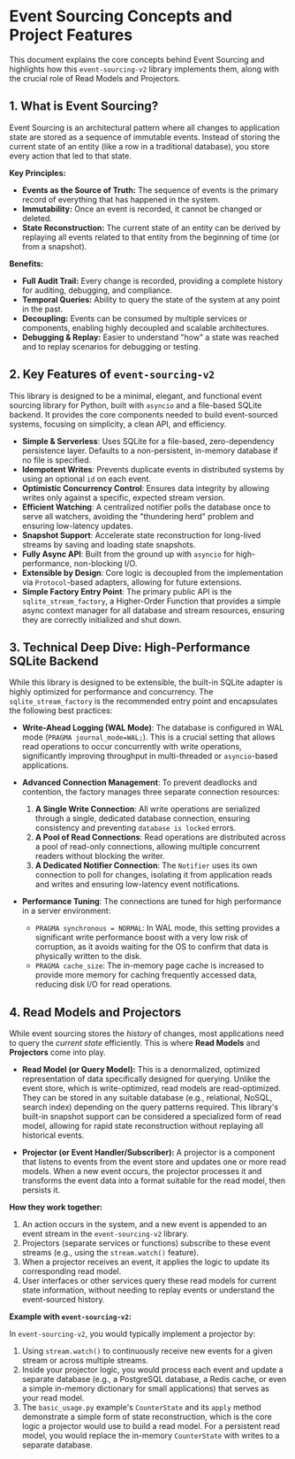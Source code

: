 # Event Sourcing Concepts and Project Features

This document explains the core concepts behind Event Sourcing and highlights how this `event-sourcing-v2` library implements them, along with the crucial role of Read Models and Projectors.

## 1. What is Event Sourcing?

Event Sourcing is an architectural pattern where all changes to application state are stored as a sequence of immutable events. Instead of storing the current state of an entity (like a row in a traditional database), you store every action that led to that state.

**Key Principles:**
*   **Events as the Source of Truth:** The sequence of events is the primary record of everything that has happened in the system.
*   **Immutability:** Once an event is recorded, it cannot be changed or deleted.
*   **State Reconstruction:** The current state of an entity can be derived by replaying all events related to that entity from the beginning of time (or from a snapshot).

**Benefits:**
*   **Full Audit Trail:** Every change is recorded, providing a complete history for auditing, debugging, and compliance.
*   **Temporal Queries:** Ability to query the state of the system at any point in the past.
*   **Decoupling:** Events can be consumed by multiple services or components, enabling highly decoupled and scalable architectures.
*   **Debugging & Replay:** Easier to understand "how" a state was reached and to replay scenarios for debugging or testing.

## 2. Key Features of `event-sourcing-v2`

This library is designed to be a minimal, elegant, and functional event sourcing library for Python, built with `asyncio` and a file-based SQLite backend. It provides the core components needed to build event-sourced systems, focusing on simplicity, a clean API, and efficiency.

*   **Simple & Serverless**: Uses SQLite for a file-based, zero-dependency persistence layer. Defaults to a non-persistent, in-memory database if no file is specified.
*   **Idempotent Writes**: Prevents duplicate events in distributed systems by using an optional `id` on each event.
*   **Optimistic Concurrency Control**: Ensures data integrity by allowing writes only against a specific, expected stream version.
*   **Efficient Watching**: A centralized notifier polls the database once to serve all watchers, avoiding the "thundering herd" problem and ensuring low-latency updates.
*   **Snapshot Support**: Accelerate state reconstruction for long-lived streams by saving and loading state snapshots.
*   **Fully Async API**: Built from the ground up with `asyncio` for high-performance, non-blocking I/O.
*   **Extensible by Design**: Core logic is decoupled from the implementation via `Protocol`-based adapters, allowing for future extensions.
*   **Simple Factory Entry Point**: The primary public API is the `sqlite_stream_factory`, a Higher-Order Function that provides a simple async context manager for all database and stream resources, ensuring they are correctly initialized and shut down.

## 3. Technical Deep Dive: High-Performance SQLite Backend

While this library is designed to be extensible, the built-in SQLite adapter is highly optimized for performance and concurrency. The `sqlite_stream_factory` is the recommended entry point and encapsulates the following best practices:

*   **Write-Ahead Logging (WAL Mode)**: The database is configured in WAL mode (`PRAGMA journal_mode=WAL;`). This is a crucial setting that allows read operations to occur concurrently with write operations, significantly improving throughput in multi-threaded or `asyncio`-based applications.

*   **Advanced Connection Management**: To prevent deadlocks and contention, the factory manages three separate connection resources:
    1.  **A Single Write Connection**: All write operations are serialized through a single, dedicated database connection, ensuring consistency and preventing `database is locked` errors.
    2.  **A Pool of Read Connections**: Read operations are distributed across a pool of read-only connections, allowing multiple concurrent readers without blocking the writer.
    3.  **A Dedicated Notifier Connection**: The `Notifier` uses its own connection to poll for changes, isolating it from application reads and writes and ensuring low-latency event notifications.

*   **Performance Tuning**: The connections are tuned for high performance in a server environment:
    *   `PRAGMA synchronous = NORMAL`: In WAL mode, this setting provides a significant write performance boost with a very low risk of corruption, as it avoids waiting for the OS to confirm that data is physically written to the disk.
    *   `PRAGMA cache_size`: The in-memory page cache is increased to provide more memory for caching frequently accessed data, reducing disk I/O for read operations.

## 4. Read Models and Projectors

While event sourcing stores the *history* of changes, most applications need to query the *current state* efficiently. This is where **Read Models** and **Projectors** come into play.

*   **Read Model (or Query Model):** This is a denormalized, optimized representation of data specifically designed for querying. Unlike the event store, which is write-optimized, read models are read-optimized. They can be stored in any suitable database (e.g., relational, NoSQL, search index) depending on the query patterns required. This library's built-in snapshot support can be considered a specialized form of read model, allowing for rapid state reconstruction without replaying all historical events.

*   **Projector (or Event Handler/Subscriber):** A projector is a component that listens to events from the event store and updates one or more read models. When a new event occurs, the projector processes it and transforms the event data into a format suitable for the read model, then persists it.

**How they work together:**
1.  An action occurs in the system, and a new event is appended to an event stream in the `event-sourcing-v2` library.
2.  Projectors (separate services or functions) subscribe to these event streams (e.g., using the `stream.watch()` feature).
3.  When a projector receives an event, it applies the logic to update its corresponding read model.
4.  User interfaces or other services query these read models for current state information, without needing to replay events or understand the event-sourced history.

**Example with `event-sourcing-v2`:**

In `event-sourcing-v2`, you would typically implement a projector by:
1.  Using `stream.watch()` to continuously receive new events for a given stream or across multiple streams.
2.  Inside your projector logic, you would process each event and update a separate database (e.g., a PostgreSQL database, a Redis cache, or even a simple in-memory dictionary for small applications) that serves as your read model.
3.  The `basic_usage.py` example's `CounterState` and its `apply` method demonstrate a simple form of state reconstruction, which is the core logic a projector would use to build a read model. For a persistent read model, you would replace the in-memory `CounterState` with writes to a separate database.